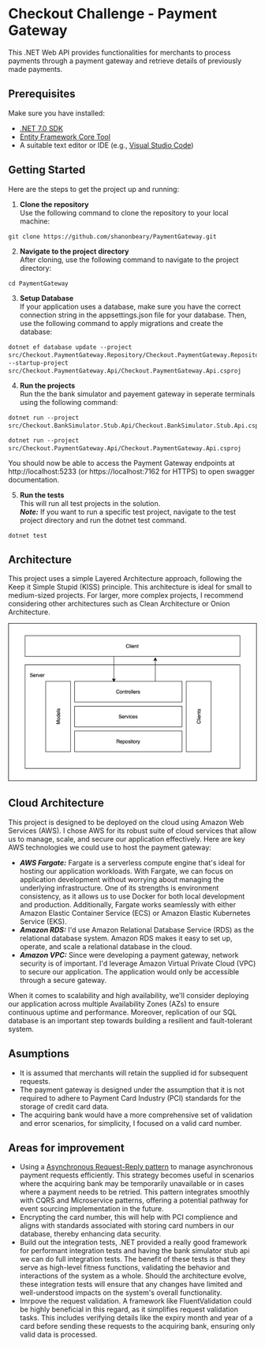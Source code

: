 # Checkout Challenge - Payment Gateway

This .NET Web API provides functionalities for merchants to process payments through a payment gateway and retrieve details of previously made payments.

## Prerequisites

Make sure you have installed:

- [.NET 7.0 SDK](https://dotnet.microsoft.com/download)
- [Entity Framework Core Tool](https://learn.microsoft.com/en-us/ef/core/cli/dotnet#installing-the-tools)
- A suitable text editor or IDE (e.g., [Visual Studio Code](https://code.visualstudio.com/))

## Getting Started

Here are the steps to get the project up and running:

1. **Clone the repository** <br>Use the following command to clone the repository to your local machine:

```
git clone https://github.com/shanonbeary/PaymentGateway.git
```

2. **Navigate to the project directory** <br>
   After cloning, use the following command to navigate to the project directory:

```
cd PaymentGateway
```

3. **Setup Database** <br>
   If your application uses a database, make sure you have the correct connection string in the appsettings.json file for your database. Then, use the following command to apply migrations and create the database:

```
dotnet ef database update --project src/Checkout.PaymentGateway.Repository/Checkout.PaymentGateway.Repository.csproj --startup-project src/Checkout.PaymentGateway.Api/Checkout.PaymentGateway.Api.csproj
```

4. **Run the projects** <br>
   Run the the bank simulator and payement gateway in seperate terminals using the following command:

```
dotnet run --project src/Checkout.BankSimulator.Stub.Api/Checkout.BankSimulator.Stub.Api.csproj
```

```
dotnet run --project src/Checkout.PaymentGateway.Api/Checkout.PaymentGateway.Api.csproj
```

You should now be able to access the Payment Gateway endpoints at http://localhost:5233 (or https://localhost:7162 for HTTPS) to open swagger documentation.

5. **Run the tests** <br>
   This will run all test projects in the solution. <br> **_Note:_** If you want to run a specific test project, navigate to the test project directory and run the dotnet test command.

```
dotnet test
```

## Architecture

This project uses a simple Layered Architecture approach, following the Keep it Simple Stupid (KISS) principle. This architecture is ideal for small to medium-sized projects. For larger, more complex projects, I recommend considering other architectures such as Clean Architecture or Onion Architecture.

![](./PaymentGatewayArchitecture.png)

## Cloud Architecture

This project is designed to be deployed on the cloud using Amazon Web Services (AWS). I chose AWS for its robust suite of cloud services that allow us to manage, scale, and secure our application effectively. Here are key AWS technologies we could use to host the payment gateway:

- **_AWS Fargate:_** Fargate is a serverless compute engine that's ideal for hosting our application workloads. With Fargate, we can focus on application development without worrying about managing the underlying infrastructure. One of its strengths is environment consistency, as it allows us to use Docker for both local development and production. Additionally, Fargate works seamlessly with either Amazon Elastic Container Service (ECS) or Amazon Elastic Kubernetes Service (EKS).
- **_Amazon RDS:_** I'd use Amazon Relational Database Service (RDS) as the relational database system. Amazon RDS makes it easy to set up, operate, and scale a relational database in the cloud.
- **_Amazon VPC:_** Since were developing a payment gateway, network security is of important. I'd leverage Amazon Virtual Private Cloud (VPC) to secure our application. The application would only be accessible through a secure gateway.

When it comes to scalability and high availability, we'll consider deploying our application across multiple Availability Zones (AZs) to ensure continuous uptime and performance. Moreover, replication of our SQL database is an important step towards building a resilient and fault-tolerant system.

## Asumptions

- It is assumed that merchants will retain the supplied id for subsequent requests.
- The payment gateway is designed under the assumption that it is not required to adhere to Payment Card Industry (PCI) standards for the storage of credit card data.
- The acquiring bank would have a more comprehensive set of validation and error scenarios, for simplicity, I focused on a valid card number.

## Areas for improvement

- Using a [Asynchronous Request-Reply pattern](https://learn.microsoft.com/en-us/azure/architecture/patterns/async-request-reply) to manage asynchronous payment requests efficiently. This strategy becomes useful in scenarios where the acquiring bank may be temporarily unavailable or in cases where a payment needs to be retried. This pattern integrates smoothly with CQRS and Microservice patterns, offering a potential pathway for event sourcing implementation in the future.
- Encrypting the card number, this will help with PCI complience and aligns with standards associated with storing card numbers in our database, thereby enhancing data security.
- Build out the integration tests, .NET provided a really good framework for performant integration tests and having the bank simulator stub api we can do full integration tests. The benefit of these tests is that they serve as high-level fitness functions, validating the behavior and interactions of the system as a whole. Should the architecture evolve, these integration tests will ensure that any changes have limited and well-understood impacts on the system's overall functionality.
- Imrpove the request validation. A framework like FluentValidation could be highly beneficial in this regard, as it simplifies request validation tasks. This includes verifying details like the expiry month and year of a card before sending these requests to the acquiring bank, ensuring only valid data is processed.
